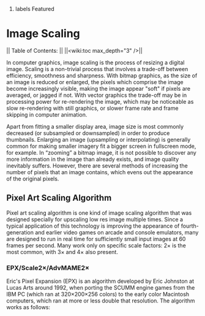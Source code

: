 1.  labels Featured

# Image Scaling

|| Table of Contents: || ||<wiki:toc max_depth="3" />||

In computer graphics, image scaling is the process of resizing a digital
image. Scaling is a non-trivial process that involves a trade-off
between efficiency, smoothness and sharpness. With bitmap graphics, as
the size of an image is reduced or enlarged, the pixels which comprise
the image become increasingly visible, making the image appear "soft" if
pixels are averaged, or jagged if not. With vector graphics the
trade-off may be in processing power for re-rendering the image, which
may be noticeable as slow re-rendering with still graphics, or slower
frame rate and frame skipping in computer animation.

Apart from fitting a smaller display area, image size is most commonly
decreased (or subsampled or downsampled) in order to produce thumbnails.
Enlarging an image (upsampling or interpolating) is generally common for
making smaller imagery fit a bigger screen in fullscreen mode, for
example. In “zooming” a bitmap image, it is not possible to discover any
more information in the image than already exists, and image quality
inevitably suffers. However, there are several methods of increasing the
number of pixels that an image contains, which evens out the appearance
of the original pixels.

## Pixel Art Scaling Algorithm

Pixel art scaling algorithm is one kind of image scaling algorithm that
was designed specially for upscaling low res image multiple times. Since
a typical application of this technology is improving the appearance of
fourth-generation and earlier video games on arcade and console
emulators, many are designed to run in real time for sufficiently small
input images at 60 frames per second. Many work only on specific scale
factors: 2× is the most common, with 3× and 4× also present.

### EPX/Scale2×/AdvMAME2×

Eric's Pixel Expansion (EPX) is an algorithm developed by Eric Johnston
at Lucas Arts around 1992, when porting the SCUMM engine games from the
IBM PC (which ran at 320×200×256 colors) to the early color Macintosh
computers, which ran at more or less double that resolution. The
algorithm works as follows:
